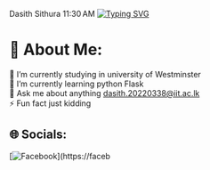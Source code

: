 Dasith Sithura
11:30 AM
[![Typing SVG](https://readme-typing-svg.demolab.com?font=Fira+Code&weight=800&size=31&pause=1000&random=false&width=435&lines=Hello!+My+name+is+Dasith+)](https://git.io/typing-svg)
# 💫 About Me:
🔭 I’m currently studying in university of Westminster<br>🌱 I’m currently learning python Flask<br>💬 Ask me about anything dasith.20220338@iit.ac.lk<br>⚡ Fun fact just kidding


## 🌐 Socials:
[![Facebook]([https://img.shields.io/badge/Facebook-%231877F2.svg?logo=Facebook&logoColor=white](https://web.facebook.com/?_rdc=1&_rdr)https://web.facebook.com/?_rdc=1&_rdr)](https://faceb
